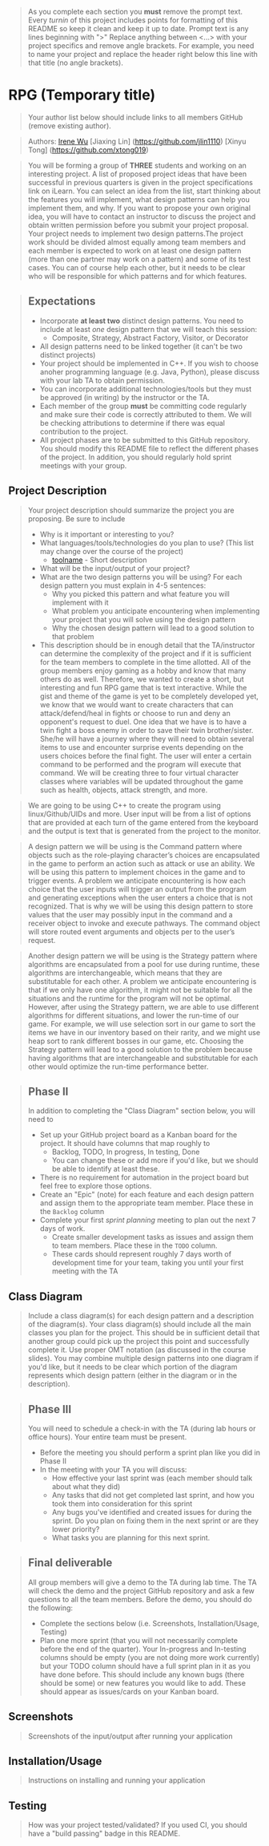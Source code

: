  > As you complete each section you **must** remove the prompt text. Every *turnin* of this project includes points for formatting of this README so keep it clean and keep it up to date. 
 > Prompt text is any lines beginning with "\>"
 > Replace anything between \<...\> with your project specifics and remove angle brackets. For example, you need to name your project and replace the header right below this line with that title (no angle brackets). 
# RPG (Temporary title)
 > Your author list below should include links to all members GitHub (remove existing author).
 
 > Authors: [Irene Wu](https://github.com/iwu021) [Jiaxing Lin] (https://github.com/jlin1110) [Xinyu Tong] (https://github.com/xtong019)
 
 > You will be forming a group of **THREE** students and working on an interesting project. A list of proposed project ideas that have been successful in previous quarters is given in the project specifications link on iLearn. You can select an idea from the list, start thinking about the features you will implement, what design patterns can help you implement them, and why. If you want to propose your own original idea, you will have to contact an instructor to discuss the project and obtain written permission before you submit your project proposal. Your project needs to implement two design patterns.The project work should be divided almost equally among team members and each member is expected to work on at least one design pattern (more than one partner may work on a pattern) and some of its test cases. You can of course help each other, but it needs to be clear who will be responsible for which patterns and for which features.
 
 > ## Expectations
 > * Incorporate **at least two** distinct design patterns. You need to include at least *one* design pattern that we will teach this session:
 >   * Composite, Strategy, Abstract Factory, Visitor, or Decorator
 > * All design patterns need to be linked together (it can't be two distinct projects)
 > * Your project should be implemented in C++. If you wish to choose anoher programming language (e.g. Java, Python), please discuss with your lab TA to obtain permission.
 > * You can incorporate additional technologies/tools but they must be approved (in writing) by the instructor or the TA.
 > * Each member of the group **must** be committing code regularly and make sure their code is correctly attributed to them. We will be checking attributions to determine if there was equal contribution to the project.
> * All project phases are to be submitted to this GitHub repository. You should modify this README file to reflect the different phases of the project. In addition, you should regularly hold sprint meetings with your group.

## Project Description
 > Your project description should summarize the project you are proposing. Be sure to include
 > * Why is it important or interesting to you?
 > * What languages/tools/technologies do you plan to use? (This list may change over the course of the project)
 >   * [toolname](link) - Short description
 > * What will be the input/output of your project?
 > * What are the two design patterns you will be using? For each design pattern you must explain in 4-5 sentences:
 >   * Why you picked this pattern and what feature you will implement with it
 >   * What problem you anticipate encountering when implementing your project that you will solve using the design pattern
 >   * Why the chosen design pattern will lead to a good solution to that problem
 > * This description should be in enough detail that the TA/instructor can determine the complexity of the project and if it is sufficient for the team members to complete in the time allotted. 
 >  All of the group members enjoy gaming as a hobby and know that many others do as well. Therefore, we wanted to create a short, but interesting and fun RPG game that is text interactive. While the gist and theme of the game is yet to be completely developed yet, we know that we would want to create characters that can attack/defend/heal in fights or choose to run and deny an opponent's request to duel. One idea that we have is to have a twin fight a boss enemy in order to save their twin brother/sister. She/he will have a journey where they will need to obtain several items to use and encounter surprise events depending on the users choices before the final fight. The user will enter a certain command to be performed and the program will execute that command. We will be creating three to four virtual character classes where variables will be updated throughout the game such as health, objects, attack strength, and more.  

> We are going to be using C++ to create the program using linux/Github/UIDs and more. User input will be from a list of options that are provided at each turn of the game entered from the keyboard and the output is text that is generated from the project to the monitor. 

> A design pattern we will be using is the Command pattern where objects such as the role-playing character’s choices are encapsulated in the game to perform an action such as attack or use an ability. We will be using this pattern to implement choices in the game and to trigger events. A problem we anticipate encountering is how each choice that the user inputs will trigger an output from the program and generating exceptions when the user enters a choice that is not recognized. That is why we will be using this design pattern to store values that the user may possibly input in the command and a receiver object to invoke and execute pathways. The command object will store routed event arguments and objects per to the user’s request. 

>  Another design pattern we will be using is the Strategy pattern where algorithms are encapsulated from a pool for use during runtime, these algorithms are interchangeable, which means that they are substitutable for each other.  A problem we anticipate encountering is that if we only have one algorithm, it might not be suitable for all the situations and the runtime for the program will not be optimal. However, after using the Strategy pattern, we are able to use different algorithms for different situations, and lower the run-time of our game.  For example, we will use selection sort in our game to sort the items we have in our inventory based on their rarity, and we might use heap sort to rank different bosses in our game, etc.  Choosing the Strategy pattern will lead to a good solution to the problem because having algorithms that are interchangeable and substitutable for each other would optimize the run-time performance better.


 > ## Phase II
 > In addition to completing the "Class Diagram" section below, you will need to 
 > * Set up your GitHub project board as a Kanban board for the project. It should have columns that map roughly to 
 >   * Backlog, TODO, In progress, In testing, Done
 >   * You can change these or add more if you'd like, but we should be able to identify at least these.
 > * There is no requirement for automation in the project board but feel free to explore those options.
 > * Create an "Epic" (note) for each feature and each design pattern and assign them to the appropriate team member. Place these in the `Backlog` column
 > * Complete your first *sprint planning* meeting to plan out the next 7 days of work.
 >   * Create smaller development tasks as issues and assign them to team members. Place these in the `TODO` column.
 >   * These cards should represent roughly 7 days worth of development time for your team, taking you until your first meeting with the TA
## Class Diagram
 > Include a class diagram(s) for each design pattern and a description of the diagram(s). Your class diagram(s) should include all the main classes you plan for the project. This should be in sufficient detail that another group could pick up the project this point and successfully complete it. Use proper OMT notation (as discussed in the course slides). You may combine multiple design patterns into one diagram if you'd like, but it needs to be clear which portion of the diagram represents which design pattern (either in the diagram or in the description). 
 
 > ## Phase III
 > You will need to schedule a check-in with the TA (during lab hours or office hours). Your entire team must be present. 
 > * Before the meeting you should perform a sprint plan like you did in Phase II
 > * In the meeting with your TA you will discuss: 
 >   - How effective your last sprint was (each member should talk about what they did)
 >   - Any tasks that did not get completed last sprint, and how you took them into consideration for this sprint
 >   - Any bugs you've identified and created issues for during the sprint. Do you plan on fixing them in the next sprint or are they lower priority?
 >   - What tasks you are planning for this next sprint.

 > ## Final deliverable
 > All group members will give a demo to the TA during lab time. The TA will check the demo and the project GitHub repository and ask a few questions to all the team members. 
 > Before the demo, you should do the following:
 > * Complete the sections below (i.e. Screenshots, Installation/Usage, Testing)
 > * Plan one more sprint (that you will not necessarily complete before the end of the quarter). Your In-progress and In-testing columns should be empty (you are not doing more work currently) but your TODO column should have a full sprint plan in it as you have done before. This should include any known bugs (there should be some) or new features you would like to add. These should appear as issues/cards on your Kanban board. 
 
 ## Screenshots
 > Screenshots of the input/output after running your application
 ## Installation/Usage
 > Instructions on installing and running your application
 ## Testing
 > How was your project tested/validated? If you used CI, you should have a "build passing" badge in this README.
 
